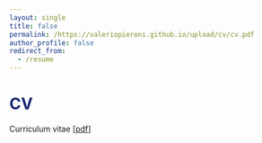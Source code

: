 ```yaml
---
layout: single
title: false
permalink: /https://valeriopieroni.github.io/upload/cv/cv.pdf
author_profile: false
redirect_from:
  - /resume
---
```

<h1 style="color:rgb(27,39,113);">CV</h1> 

Curriculum vitae [[pdf](/upload/cv/cv.pdf)]



  <br>
    <br>
      <br>
        <br>
          <br>
            <br>
              <br>
                <br>
                  <br>
                    <br>
                      <br>
    <br>
      <br>
        <br>
          <br>
            <br>










